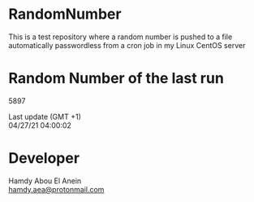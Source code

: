 # RandomNumber    
This is a test repository where a random number is pushed to a file automatically passwordless from a cron job in my Linux CentOS server    
# Random Number of the last run   
5897
      
Last update (GMT +1)    
04/27/21 04:00:02
# Developer    
Hamdy Abou El Anein   
hamdy.aea@protonmail.com
